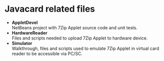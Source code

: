 ﻿# Javacard related files

* **AppletDevel**  
  NetBeans project with 7Zip Applet source code and unit tests.
* **HardwareReader**  
  Files and scripts needed to upload 7Zip Applet to hardware device.
* **Simulator**  
  Walkthrough, files and scripts used to emulate 7Zip Applet in virtual card reader to be accessible via PC/SC.